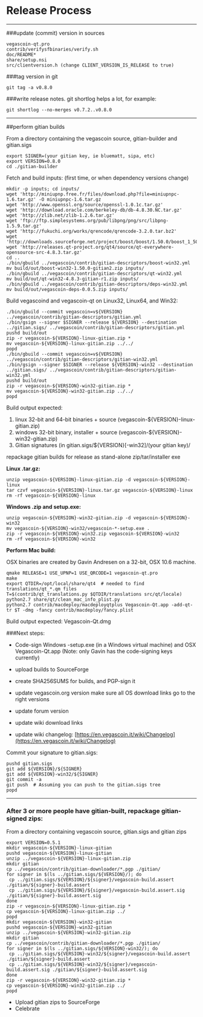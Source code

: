 Release Process
====================

* * *

###update (commit) version in sources


	vegascoin-qt.pro
	contrib/verifysfbinaries/verify.sh
	doc/README*
	share/setup.nsi
	src/clientversion.h (change CLIENT_VERSION_IS_RELEASE to true)

###tag version in git

	git tag -a v0.8.0

###write release notes. git shortlog helps a lot, for example:

	git shortlog --no-merges v0.7.2..v0.8.0

* * *

##perform gitian builds

 From a directory containing the vegascoin source, gitian-builder and gitian.sigs
  
	export SIGNER=(your gitian key, ie bluematt, sipa, etc)
	export VERSION=0.8.0
	cd ./gitian-builder

 Fetch and build inputs: (first time, or when dependency versions change)

	mkdir -p inputs; cd inputs/
	wget 'http://miniupnp.free.fr/files/download.php?file=miniupnpc-1.6.tar.gz' -O miniupnpc-1.6.tar.gz
	wget 'http://www.openssl.org/source/openssl-1.0.1c.tar.gz'
	wget 'http://download.oracle.com/berkeley-db/db-4.8.30.NC.tar.gz'
	wget 'http://zlib.net/zlib-1.2.6.tar.gz'
	wget 'ftp://ftp.simplesystems.org/pub/libpng/png/src/libpng-1.5.9.tar.gz'
	wget 'http://fukuchi.org/works/qrencode/qrencode-3.2.0.tar.bz2'
	wget 'http://downloads.sourceforge.net/project/boost/boost/1.50.0/boost_1_50_0.tar.bz2'
	wget 'http://releases.qt-project.org/qt4/source/qt-everywhere-opensource-src-4.8.3.tar.gz'
	cd ..
	./bin/gbuild ../vegascoin/contrib/gitian-descriptors/boost-win32.yml
	mv build/out/boost-win32-1.50.0-gitian2.zip inputs/
	./bin/gbuild ../vegascoin/contrib/gitian-descriptors/qt-win32.yml
	mv build/out/qt-win32-4.8.3-gitian-r1.zip inputs/
	./bin/gbuild ../vegascoin/contrib/gitian-descriptors/deps-win32.yml
	mv build/out/vegascoin-deps-0.0.5.zip inputs/

 Build vegascoind and vegascoin-qt on Linux32, Linux64, and Win32:
  
	./bin/gbuild --commit vegascoin=v${VERSION} ../vegascoin/contrib/gitian-descriptors/gitian.yml
	./bin/gsign --signer $SIGNER --release ${VERSION} --destination ../gitian.sigs/ ../vegascoin/contrib/gitian-descriptors/gitian.yml
	pushd build/out
	zip -r vegascoin-${VERSION}-linux-gitian.zip *
	mv vegascoin-${VERSION}-linux-gitian.zip ../../
	popd
	./bin/gbuild --commit vegascoin=v${VERSION} ../vegascoin/contrib/gitian-descriptors/gitian-win32.yml
	./bin/gsign --signer $SIGNER --release ${VERSION}-win32 --destination ../gitian.sigs/ ../vegascoin/contrib/gitian-descriptors/gitian-win32.yml
	pushd build/out
	zip -r vegascoin-${VERSION}-win32-gitian.zip *
	mv vegascoin-${VERSION}-win32-gitian.zip ../../
	popd

  Build output expected:

  1. linux 32-bit and 64-bit binaries + source (vegascoin-${VERSION}-linux-gitian.zip)
  2. windows 32-bit binary, installer + source (vegascoin-${VERSION}-win32-gitian.zip)
  3. Gitian signatures (in gitian.sigs/${VERSION}[-win32]/(your gitian key)/

repackage gitian builds for release as stand-alone zip/tar/installer exe

**Linux .tar.gz:**

	unzip vegascoin-${VERSION}-linux-gitian.zip -d vegascoin-${VERSION}-linux
	tar czvf vegascoin-${VERSION}-linux.tar.gz vegascoin-${VERSION}-linux
	rm -rf vegascoin-${VERSION}-linux

**Windows .zip and setup.exe:**

	unzip vegascoin-${VERSION}-win32-gitian.zip -d vegascoin-${VERSION}-win32
	mv vegascoin-${VERSION}-win32/vegascoin-*-setup.exe .
	zip -r vegascoin-${VERSION}-win32.zip vegascoin-${VERSION}-win32
	rm -rf vegascoin-${VERSION}-win32

**Perform Mac build:**

  OSX binaries are created by Gavin Andresen on a 32-bit, OSX 10.6 machine.

	qmake RELEASE=1 USE_UPNP=1 USE_QRCODE=1 vegascoin-qt.pro
	make
	export QTDIR=/opt/local/share/qt4  # needed to find translations/qt_*.qm files
	T=$(contrib/qt_translations.py $QTDIR/translations src/qt/locale)
	python2.7 share/qt/clean_mac_info_plist.py
	python2.7 contrib/macdeploy/macdeployqtplus Vegascoin-Qt.app -add-qt-tr $T -dmg -fancy contrib/macdeploy/fancy.plist

 Build output expected: Vegascoin-Qt.dmg

###Next steps:

* Code-sign Windows -setup.exe (in a Windows virtual machine) and
  OSX Vegascoin-Qt.app (Note: only Gavin has the code-signing keys currently)

* upload builds to SourceForge

* create SHA256SUMS for builds, and PGP-sign it

* update vegascoin.org version
  make sure all OS download links go to the right versions

* update forum version

* update wiki download links

* update wiki changelog: [https://en.vegascoin.it/wiki/Changelog](https://en.vegascoin.it/wiki/Changelog)

Commit your signature to gitian.sigs:

	pushd gitian.sigs
	git add ${VERSION}/${SIGNER}
	git add ${VERSION}-win32/${SIGNER}
	git commit -a
	git push  # Assuming you can push to the gitian.sigs tree
	popd

-------------------------------------------------------------------------

### After 3 or more people have gitian-built, repackage gitian-signed zips:

From a directory containing vegascoin source, gitian.sigs and gitian zips

	export VERSION=0.5.1
	mkdir vegascoin-${VERSION}-linux-gitian
	pushd vegascoin-${VERSION}-linux-gitian
	unzip ../vegascoin-${VERSION}-linux-gitian.zip
	mkdir gitian
	cp ../vegascoin/contrib/gitian-downloader/*.pgp ./gitian/
	for signer in $(ls ../gitian.sigs/${VERSION}/); do
	 cp ../gitian.sigs/${VERSION}/${signer}/vegascoin-build.assert ./gitian/${signer}-build.assert
	 cp ../gitian.sigs/${VERSION}/${signer}/vegascoin-build.assert.sig ./gitian/${signer}-build.assert.sig
	done
	zip -r vegascoin-${VERSION}-linux-gitian.zip *
	cp vegascoin-${VERSION}-linux-gitian.zip ../
	popd
	mkdir vegascoin-${VERSION}-win32-gitian
	pushd vegascoin-${VERSION}-win32-gitian
	unzip ../vegascoin-${VERSION}-win32-gitian.zip
	mkdir gitian
	cp ../vegascoin/contrib/gitian-downloader/*.pgp ./gitian/
	for signer in $(ls ../gitian.sigs/${VERSION}-win32/); do
	 cp ../gitian.sigs/${VERSION}-win32/${signer}/vegascoin-build.assert ./gitian/${signer}-build.assert
	 cp ../gitian.sigs/${VERSION}-win32/${signer}/vegascoin-build.assert.sig ./gitian/${signer}-build.assert.sig
	done
	zip -r vegascoin-${VERSION}-win32-gitian.zip *
	cp vegascoin-${VERSION}-win32-gitian.zip ../
	popd

- Upload gitian zips to SourceForge
- Celebrate 
